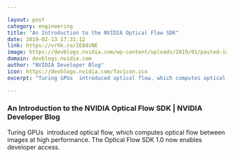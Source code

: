 ```yaml
---

layout: post
category: engineering
title: "An Introduction to the NVIDIA Optical Flow SDK"
date: 2019-02-13 17:31:12
link: https://vrhk.co/2E8dsNE
image: https://devblogs.nvidia.com/wp-content/uploads/2019/01/pasted-image-0-1.png
domain: devblogs.nvidia.com
author: "NVIDIA Developer Blog"
icon: https://devblogs.nvidia.com/favicon.ico
excerpt: "Turing GPUs  introduced optical flow, which computes optical flow between images at high performance. The Optical Flow SDK 1.0 now enables developer access."

---
```


### An Introduction to the NVIDIA Optical Flow SDK | NVIDIA Developer Blog

Turing GPUs  introduced optical flow, which computes optical flow between images at high performance. The Optical Flow SDK 1.0 now enables developer access.